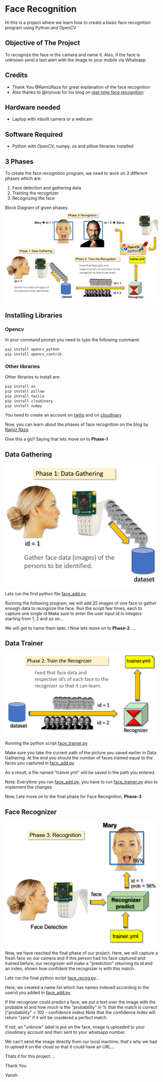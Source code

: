 # Face Recognition
Hi this is a project where we learn how to create a basic face recognition program using Python and OpenCV
## Objective of The Project
To recognize the face in the camera and name it. Also, if the face is unknown send a text alert with the image to your mobile via Whatsapp
## Credits
* Thank You @RamizRaza for great explanation of the face recognition
* Also thanks to @mjrovai for his blog on [real-time face recognition](https://www.hackster.io/mjrobot/real-time-face-recognition-an-end-to-end-project-a10826)

## Hardware needed
* Laptop with inbuilt camera or a webcam
## Software Required
* Python with OpenCV, numpy, os and  pillow libraries installed 
## 3 Phases
 To create the face recognition program, we need to work on 3 different phases which are:
 1. Face detection and gathering data
 2. Training the recognizer
 3. Recognizing the face

<fig1>
<figcaption text-align: "center"> Block Diagram of given phases: </figcaption>
<img src = "images/FaceRecogBlock.png" alt = "missing" />
  </fig1><br>
  
 ## Installing Libraries
 ### Opencv
 In your command prompt you need to type the following command:
 ```
 pip install opencv_python
 pip install opencv_contrib
 ```
 ### Other libraries
 Other libraries to install are:
 ```
 pip install os
 pip install pillow
 pip install twilio
 pip install cloudinary
 pip install numpy
  ```
 
 You need to create an account on [twilio](https://www.twilio.com/) and on [cloudinary](https://cloudinary.com/)
 
 Now, you can learn about the phases of face recognition on the blog by [Ramiz Raza](https://www.superdatascience.com/blogs/opencv-face-recognition)

Give this a go!!
 Saying that lets move on to **Phase-1** 
 ## Data Gathering
 <fig2>
<img src = "images/phase1.png" alt = "missing" />
  </fig2><br>

Lets run the first python file [face_add.py](face_add.py)


Running the following program, we will add 25 images of one face to gather enough data to recognize the face.
Run the script few times, each to capture one single id
Make sure to enter the user input id in integers starting from 1, 2 and so on...

We will get to name them later..! 
Now lets move on to **Phase-2** ....
## Data Trainer
<fig3>
<img src = "images/phase2.png" alt = "missing" />
 </fig3><br>
 
Running the python script [face_trainer.py](face_trainer.py)


Make sure you take the current path of the picture you saved earlier in Data Gathering. 
At the end you should the number of faces trained equal to the faces you captured in [face_add.py](face_add.py)

As a result, a file named "trainer.yml" will be saved in the path you entered.

Note: Everytime you run [face_add.py](face_add.py), you have to run [face_trainer.py](face_trainer.py) also to implement the changes

Now, Lets move on to the final phase for Face Recognition, **Phase-3**

## Face Recognizer
<fig4>
<img src = "images/phase3.png" alt = "missing" />
 </fig4><br>
 
Now, we have reached the final phase of our project. Here, we will capture a fresh face on our camera and if this person had his face captured and trained before, our recognizer will make a "prediction" returning its id and an index, shown how confident the recognizer is with this match.

Lets run the final python script [face_recog.py](face_recog.py)...

Here, we created a name list which has names indexed according to the userid you added in [face_add.py](face_add.py)

If the recognizer could predict a face, we put a text over the image with the probable id and how much is the "probability" in % that the match is correct ("probability" = 100 - confidence index).Note that the confidence index will return "zero" if it will be cosidered a perfect match.

If not, an "unknow" label is put on the face, image is uploaded to your cloudinary account and then sent to your whatsapp number.

We can't send the image directly from our local machine, that's why we had to upload it on the cloud so that it could have an URL...

Thats it for this project....


Thank You 

Vansh

